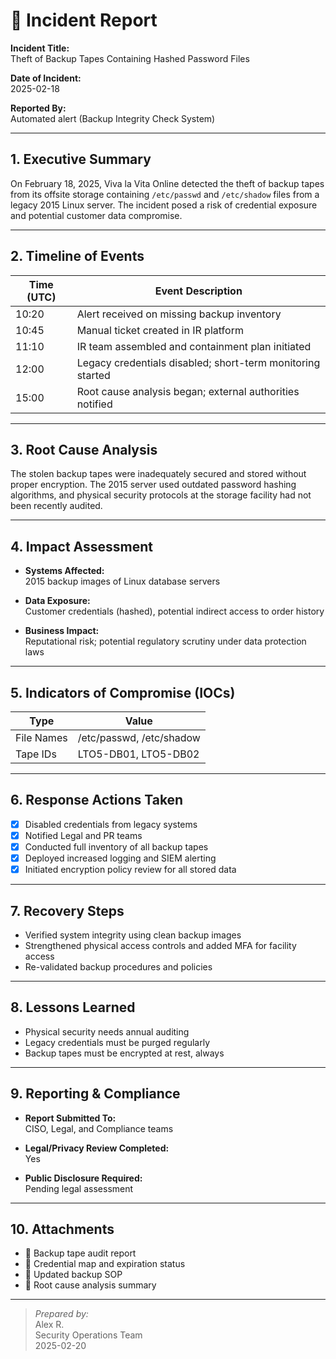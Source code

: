 # 📝 Incident Report

**Incident Title:**  
Theft of Backup Tapes Containing Hashed Password Files

**Date of Incident:**  
2025-02-18

**Reported By:**  
Automated alert (Backup Integrity Check System)

---

## 1. Executive Summary

On February 18, 2025, Viva la Vita Online detected the theft of backup tapes from its offsite storage containing `/etc/passwd` and `/etc/shadow` files from a legacy 2015 Linux server. The incident posed a risk of credential exposure and potential customer data compromise.

---

## 2. Timeline of Events

| Time (UTC) | Event Description |
|------------|------------------|
| 10:20      | Alert received on missing backup inventory |
| 10:45      | Manual ticket created in IR platform |
| 11:10      | IR team assembled and containment plan initiated |
| 12:00      | Legacy credentials disabled; short-term monitoring started |
| 15:00      | Root cause analysis began; external authorities notified |

---

## 3. Root Cause Analysis

The stolen backup tapes were inadequately secured and stored without proper encryption. The 2015 server used outdated password hashing algorithms, and physical security protocols at the storage facility had not been recently audited.

---

## 4. Impact Assessment

- **Systems Affected:**  
  2015 backup images of Linux database servers

- **Data Exposure:**  
  Customer credentials (hashed), potential indirect access to order history

- **Business Impact:**  
  Reputational risk; potential regulatory scrutiny under data protection laws

---

## 5. Indicators of Compromise (IOCs)

| Type       | Value                     |
|------------|---------------------------|
| File Names | /etc/passwd, /etc/shadow  |
| Tape IDs   | LTO5-DB01, LTO5-DB02      |

---

## 6. Response Actions Taken

- [x] Disabled credentials from legacy systems
- [x] Notified Legal and PR teams
- [x] Conducted full inventory of all backup tapes
- [x] Deployed increased logging and SIEM alerting
- [x] Initiated encryption policy review for all stored data

---

## 7. Recovery Steps

- Verified system integrity using clean backup images
- Strengthened physical access controls and added MFA for facility access
- Re-validated backup procedures and policies

---

## 8. Lessons Learned

- Physical security needs annual auditing
- Legacy credentials must be purged regularly
- Backup tapes must be encrypted at rest, always

---

## 9. Reporting & Compliance

- **Report Submitted To:**  
  CISO, Legal, and Compliance teams

- **Legal/Privacy Review Completed:**  
  Yes

- **Public Disclosure Required:**  
  Pending legal assessment

---

## 10. Attachments

- 📎 Backup tape audit report  
- 📎 Credential map and expiration status  
- 📎 Updated backup SOP  
- 📎 Root cause analysis summary

---

> *Prepared by:*  
> Alex R.  
> Security Operations Team  
> 2025-02-20
